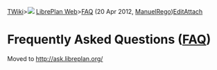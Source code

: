 [TWiki](Main_WebHome)&gt;![](/twiki/pub/TWiki/TWikiDocGraphics/web-bg-small.gif) [LibrePlan Web](LibrePlan_WebHome)&gt;[FAQ](LibrePlan_FAQ "Topic revision: 8 (20 Apr 2012 - 10:05:28)") (20 Apr 2012, [ManuelRego](Main_ManuelRego))[Edit](LibrePlan_FAQ?t=1520343626 "Edit this topic text")[Attach](/twiki/bin/attach/LibrePlan/FAQ "Attach an image or document to this topic")  

 Frequently Asked Questions ([FAQ](LibrePlan_FAQ))
==================================================

Moved to <http://ask.libreplan.org/>
